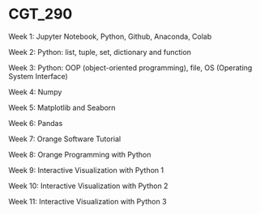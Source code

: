 # CGT_290

Week 1: Jupyter Notebook, Python, Github, Anaconda, Colab

Week 2: Python: list, tuple, set, dictionary and function

Week 3: Python: OOP (object-oriented programming), file, OS (Operating System Interface)

Week 4: Numpy

Week 5: Matplotlib and Seaborn

Week 6: Pandas

Week 7: Orange Software Tutorial

Week 8: Orange Programming with Python

Week 9: Interactive Visualization with Python 1

Week 10: Interactive Visualization with Python 2

Week 11: Interactive Visualization with Python 3
